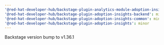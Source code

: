 ```yaml
---
'@red-hat-developer-hub/backstage-plugin-analytics-module-adoption-insights': minor
'@red-hat-developer-hub/backstage-plugin-adoption-insights-backend': minor
'@red-hat-developer-hub/backstage-plugin-adoption-insights-common': minor
'@red-hat-developer-hub/backstage-plugin-adoption-insights': minor
---
```


Backstage version bump to v1.36.1
